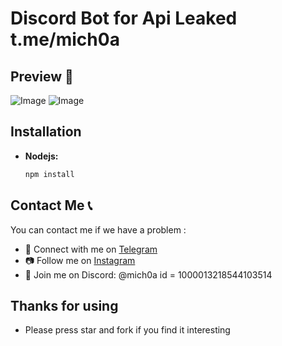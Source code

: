 # Discord Bot for Api Leaked t.me/mich0a

## Preview 👀
![Image](https://cdn.discordapp.com/attachments/1211276689854828594/1221925059027800227/IMG_6413.png?ex=66145964&is=6601e464&hm=20698f288a83072a39d9423cc57ed7c84c2d558345e026daf40fea93ca8a83a0&)
![Image]([https://cdn.discordapp.com/attachments/1211276689854828594/1221925059027800227/IMG_6413.png?ex=66145964&is=6601e464&hm=20698f288a83072a39d9423cc57ed7c84c2d558345e026daf40fea93ca8a83a0&](https://cdn.discordapp.com/attachments/1211276689854828594/1221925059573186560/IMG_6414.png?ex=66145964&is=6601e464&hm=caafd361dddd9e8456db84f640050ad4c8e241cea97878b8b6e667be1c8582ad&))

## Installation

- **Nodejs:**
  ```bash
  npm install
  ```

## Contact Me 📞

You can contact me if we have a problem :

- 🚀 Connect with me on [Telegram](https://t.me/mich0a)
- 📷 Follow me on [Instagram](https://www.instagram.com/mich.0a)
- 💬 Join me on Discord: @mich0a id = 1000013218544103514

## Thanks for using

- Please press star and fork if you find it interesting
